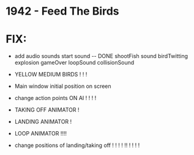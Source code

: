 # 1942 - Feed The Birds

# FIX:

- add audio sounds
	start sound -- DONE
	shootFish sound
	birdTwitting
	explosion
	gameOver
	loopSound
	collisionSound
    
- YELLOW MEDIUM BIRDS ! ! !
   
- Main window initial position on screen

- change action points ON AI ! ! ! !

- TAKING OFF ANIMATOR  !
- LANDING ANIMATOR     ! 
- LOOP ANIMATOR !!!!

- change positions of landing/taking off ! ! ! ! !! ! ! ! !